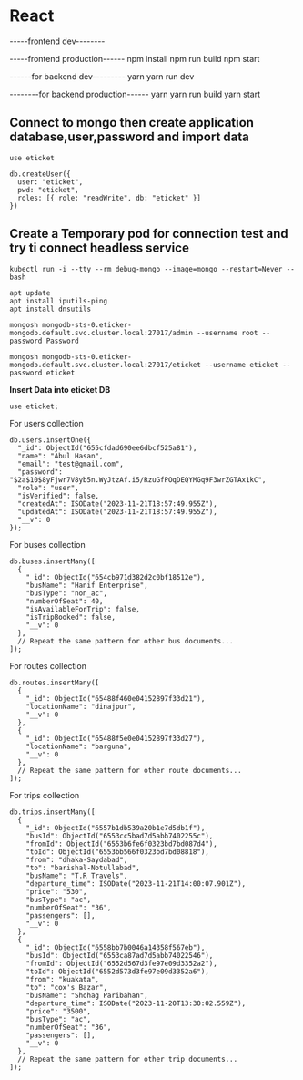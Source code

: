# React

-----frontend dev--------


-----frontend production------
npm install
npm run build
npm start

------for backend dev---------
yarn 
yarn run dev

--------for backend production------
yarn
yarn run build
yarn start


## Connect to mongo then create application database,user,password and import data

```
use eticket

db.createUser({
  user: "eticket",
  pwd: "eticket",
  roles: [{ role: "readWrite", db: "eticket" }]
})
```
## Create a Temporary pod for connection test and try ti connect headless service
`kubectl run -i --tty --rm debug-mongo --image=mongo --restart=Never -- bash`

```
apt update
apt install iputils-ping
apt install dnsutils
```

`mongosh mongodb-sts-0.eticker-mongodb.default.svc.cluster.local:27017/admin --username root --password Password`

`mongosh mongodb-sts-0.eticker-mongodb.default.svc.cluster.local:27017/eticket --username eticket --password eticket`

**Insert Data into eticket DB**

`use eticket;`

For users collection

```
db.users.insertOne({
  "_id": ObjectId("655cfdad690ee6dbcf525a81"),
  "name": "Abul Hasan",
  "email": "test@gmail.com",
  "password": "$2a$10$8yFjwr7V8yb5n.WyJtzAf.i5/RzuGfPOqDEQYMGq9F3wrZGTAx1kC",
  "role": "user",
  "isVerified": false,
  "createdAt": ISODate("2023-11-21T18:57:49.955Z"),
  "updatedAt": ISODate("2023-11-21T18:57:49.955Z"),
  "__v": 0
});
```

For buses collection

```
db.buses.insertMany([
  {
    "_id": ObjectId("654cb971d382d2c0bf18512e"),
    "busName": "Hanif Enterprise",
    "busType": "non_ac",
    "numberOfSeat": 40,
    "isAvailableForTrip": false,
    "isTripBooked": false,
    "__v": 0
  },
  // Repeat the same pattern for other bus documents...
]);
```

For routes collection

```
db.routes.insertMany([
  {
    "_id": ObjectId("65488f460e04152897f33d21"),
    "locationName": "dinajpur",
    "__v": 0
  },
  {
    "_id": ObjectId("65488f5e0e04152897f33d27"),
    "locationName": "barguna",
    "__v": 0
  },
  // Repeat the same pattern for other route documents...
]);

```

For trips collection

```
db.trips.insertMany([
  {
    "_id": ObjectId("6557b1db539a20b1e7d5db1f"),
    "busId": ObjectId("6553cc5bad7d5abb7402255c"),
    "fromId": ObjectId("6553b6fe6f0323bd7bd087d4"),
    "toId": ObjectId("6553bb566f0323bd7bd08818"),
    "from": "dhaka-Saydabad",
    "to": "barishal-Notullabad",
    "busName": "T.R Travels",
    "departure_time": ISODate("2023-11-21T14:00:07.901Z"),
    "price": "530",
    "busType": "ac",
    "numberOfSeat": "36",
    "passengers": [],
    "__v": 0
  },
  {
    "_id": ObjectId("6558bb7b0046a14358f567eb"),
    "busId": ObjectId("6553ca87ad7d5abb74022546"),
    "fromId": ObjectId("6552d567d3fe97e09d3352a2"),
    "toId": ObjectId("6552d573d3fe97e09d3352a6"),
    "from": "kuakata",
    "to": "cox's Bazar",
    "busName": "Shohag Paribahan",
    "departure_time": ISODate("2023-11-20T13:30:02.559Z"),
    "price": "3500",
    "busType": "ac",
    "numberOfSeat": "36",
    "passengers": [],
    "__v": 0
  },
  // Repeat the same pattern for other trip documents...
]);
```